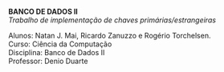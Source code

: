 <b>BANCO DE DADOS II</b><br>
<i>Trabalho de implementação de chaves primárias/estrangeiras</i>

Alunos: Natan J. Mai, Ricardo Zanuzzo e Rogério Torchelsen.<br>
Curso: Ciência da Computação<br>
Disciplina: Banco de Dados II<br>
Professor: Denio Duarte
